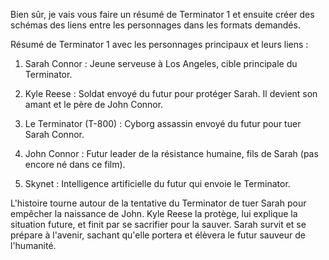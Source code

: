 Bien sûr, je vais vous faire un résumé de Terminator 1 et ensuite créer des schémas des liens entre les personnages dans les formats demandés.

Résumé de Terminator 1 avec les personnages principaux et leurs liens :

1. Sarah Connor : Jeune serveuse à Los Angeles, cible principale du Terminator.

2. Kyle Reese : Soldat envoyé du futur pour protéger Sarah. Il devient son amant et le père de John Connor.

3. Le Terminator (T-800) : Cyborg assassin envoyé du futur pour tuer Sarah Connor.

4. John Connor : Futur leader de la résistance humaine, fils de Sarah (pas encore né dans ce film).

5. Skynet : Intelligence artificielle du futur qui envoie le Terminator.

L'histoire tourne autour de la tentative du Terminator de tuer Sarah pour empêcher la naissance de John. Kyle Reese la protège, lui explique la situation future, et finit par se sacrifier pour la sauver. Sarah survit et se prépare à l'avenir, sachant qu'elle portera et élèvera le futur sauveur de l'humanité.


